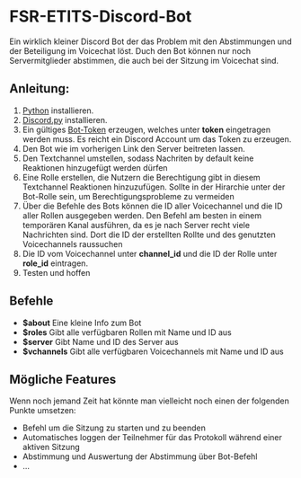 # FSR-ETITS-Discord-Bot

Ein wirklich kleiner Discord Bot der das Problem mit den Abstimmungen und der Beteiligung im Voicechat löst. Duch den Bot können nur noch Servermitglieder abstimmen, die auch bei der Sitzung im Voicechat sind.

## Anleitung:
1. [Python](https://www.python.org/downloads/) installieren.
2. [Discord.py](https://discordpy.readthedocs.io/en/latest/) installieren.
3. Ein gültiges [Bot-Token](https://discordpy.readthedocs.io/en/latest/discord.html) erzeugen, welches unter **token** eingetragen werden muss. Es reicht ein Discord Account um das Token zu erzeugen.
4. Den Bot wie im vorherigen Link den Server beitreten lassen.
5. Den Textchannel umstellen, sodass Nachriten by default keine Reaktionen hinzugefügt werden dürfen
6. Eine Rolle erstellen, die Nutzern die Berechtigung gibt in diesem Textchannel Reaktionen hinzuzufügen. Sollte in der Hirarchie unter der Bot-Rolle sein, um Berechtigungsprobleme zu vermeiden
7. Über die Befehle des Bots können die ID aller Voicechannel und die ID aller Rollen ausgegeben werden. Den Befehl am besten in einem temporären Kanal ausführen, da es je nach Server recht viele Nachrichten sind. Dort die ID der erstellten Rollte und des genutzten Voicechannels raussuchen
8. Die ID vom Voicechannel unter **channel_id** und die ID der Rolle unter **role_id** eintragen.
9. Testen und hoffen

## Befehle
- **$about** Eine kleine Info zum Bot
- **$roles** Gibt alle verfügbaren Rollen mit Name und ID aus
- **$server** Gibt Name und ID des Server aus
- **$vchannels** Gibt alle verfügbaren Voicechannels mit Name und ID aus

## Mögliche Features
Wenn noch jemand Zeit hat könnte man vielleicht noch einen der folgenden Punkte umsetzen:
- Befehl um die Sitzung zu starten und zu beenden
- Automatisches loggen der Teilnehmer für das Protokoll während einer aktiven Sitzung
- Abstimmung und Auswertung der Abstimmung über Bot-Befehl
- ...
